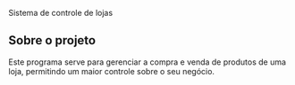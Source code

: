Sistema de controle de lojas

## Sobre o projeto
Este programa serve para gerenciar a compra e venda de produtos
de uma loja, permitindo um maior controle sobre o seu negócio.